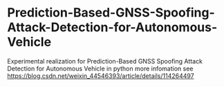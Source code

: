 # Prediction-Based-GNSS-Spoofing-Attack-Detection-for-Autonomous-Vehicle
Experimental realization for Prediction-Based GNSS Spoofing Attack Detection for Autonomous Vehicle in python
more infomation see https://blog.csdn.net/weixin_44546393/article/details/114264497
